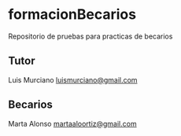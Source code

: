 # formacionBecarios
Repositorio de pruebas para practicas de becarios

## Tutor

Luis Murciano luismurciano@gmail.com

## Becarios

Marta Alonso martaaloortiz@gmail.com